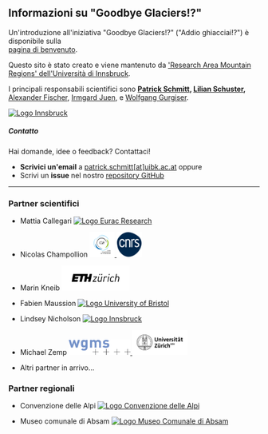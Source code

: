 ## Informazioni su "Goodbye Glaciers!?"  

Un'introduzione all'iniziativa "Goodbye Glaciers!?" ("Addio ghiacciai!?") è disponibile sulla  
<a href="{{ site.baseurl }}/">pagina di benvenuto</a>.  

<p>  
  Questo sito è stato creato e viene mantenuto da  
  <a href="https://www.uibk.ac.at/en/alpinerraum/">'Research Area Mountain Regions' dell'Università di Innsbruck</a>.  
</p>  

<p>  
  I principali responsabili scientifici sono  
  <strong> <a href="https://www.uibk.ac.at/en/acinn/people/patrick-schmitt/">Patrick Schmitt</a>,  
  <a href="https://lilianschuster.github.io/">Lilian Schuster</a>, </strong>  
  <a href="https://github.com/afisc">Alexander Fischer</a>,  
  <a href="https://www.uibk.ac.at/de/alpinerraum/team/irmgard-juen/">Irmgard Juen</a>,  
  e <a href="https://www.uibk.ac.at/en/acinn/people/wolfgang-gurgiser/">Wolfgang Gurgiser</a>.  
</p>  

<a href="https://www.uibk.ac.at/en/">  
  <img src="/assets/images/logos/logo_uibk.jpg" alt="Logo Innsbruck" style="width: auto; height: 80px;" />  
</a>  

##### Contatto  

Hai domande, idee o feedback? Contattaci!  

- **Scrivici un'email** a [patrick.schmitt[at]uibk.ac.at](mailto:patrick.schmitt@uibk.ac.at) oppure  
- Scrivi un **issue** nel nostro [repository GitHub](https://github.com/pat-schmitt/goodbye_glaciers/issues)  


-----
      
### Partner scientifici  
- Mattia Callegari   <a href="https://www.eurac.edu/it">
    <img src="/assets/images/logos/Eurac_Research_logo.png" alt="Logo Eurac Research" style="height: 50px; width: auto;" />
  </a>
- Nicolas Champollion
  <a href="https://www.ige-grenoble.fr/?lang=en">
    <img src="/assets/images/logos/logoIGE_Color.png" alt="Logo Universite Grenoble Alpes" style="height: 50px; width: auto;" />
  </a>
  <a href="https://www.cnrs.fr/en">
    <img src="/assets/images/logos/LOGO_CNRS_BLEU.png" alt="Logo CNRS" style="height: 50px; width: auto;" />
  </a>

- Marin Kneib
  <a href="https://ethz.ch/en.html">
    <img src="/assets/images/logos/logo_eth.png" alt="Logo ETH Zürich" style="height: 50px; width: auto;" />
  </a>

- Fabien Maussion 
  <a href="https://www.bristol.ac.uk/">
    <img src="/assets/images/logos/logo_bristol.svg" alt="Logo University of Bristol" style="height: 50px; width: auto;" />
  </a>

- Lindsey Nicholson
  <a href="https://www.uibk.ac.at/en/">
    <img src="/assets/images/logos/logo_uibk.jpg" alt="Logo Innsbruck" style="width: auto; height: 50px;" />
  </a>

- Michael Zemp
  <a href="https://wgms.ch/">
    <img src="/assets/images/logos/wgms-logo.png" alt="Logo WGMS" style="height: 30px; width: auto;" />
  </a>
  <a href="https://www.uzh.ch/en.html">
    <img src="/assets/images/logos/Universität_Zürich_logo.png" alt="Logo Universität_Zürich" style="height: 50px; width: auto;" />
  </a>
- Altri partner in arrivo...

### Partner regionali  
- Convenzione delle Alpi <a href="https://www.alpconv.org/it/"><img src="/assets/images/logos/logo_alpenkonvention.png" alt="Logo Convenzione delle Alpi" style="height: 50px; width: auto;" />  
  </a>  

- Museo comunale di Absam <a href="https://www.absammuseum.at/"><img src="/assets/images/logos/Museum_Absam_Logo.png" alt="Logo Museo Comunale di Absam" style="height: 50px; width: auto;" />  
  </a>  

